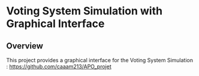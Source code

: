 # Voting System Simulation with Graphical Interface
## Overview
This project provides a graphical interface for the Voting System Simulation : https://github.com/caaam213/APO_projet
